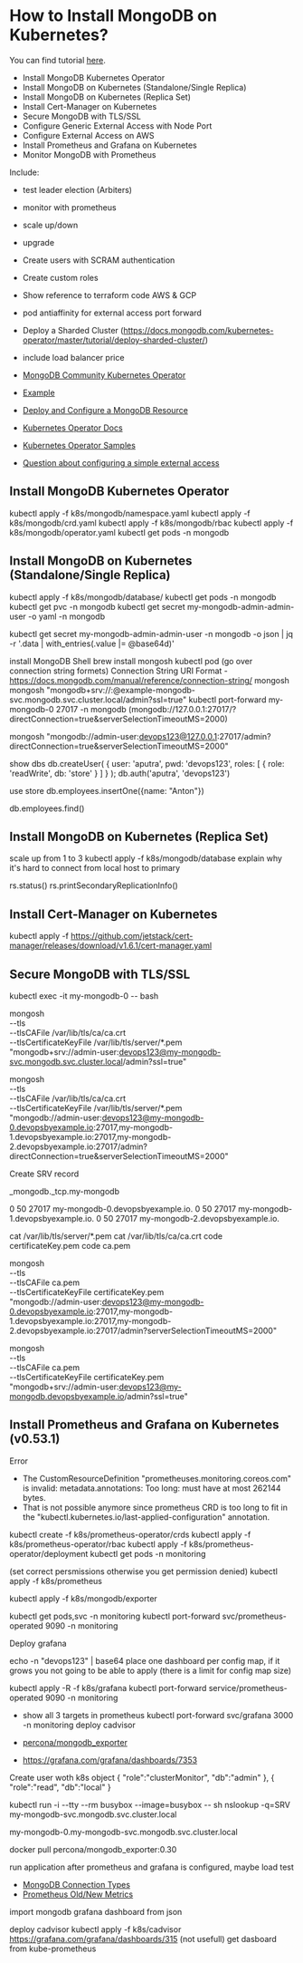 # How to Install MongoDB on Kubernetes?

You can find tutorial [here]().

- Install MongoDB Kubernetes Operator
- Install MongoDB on Kubernetes (Standalone/Single Replica)
- Install MongoDB on Kubernetes (Replica Set)
- Install Cert-Manager on Kubernetes
- Secure MongoDB with TLS/SSL
- Configure Generic External Access with Node Port
- Configure External Access on AWS
- Install Prometheus and Grafana on Kubernetes
- Monitor MongoDB with Prometheus

Include:
- test leader election (Arbiters)
- monitor with prometheus
- scale up/down
- upgrade
- Create users with SCRAM authentication
- Create custom roles
- Show reference to terraform code AWS & GCP
- pod antiaffinity for external access port forward
- Deploy a Sharded Cluster (https://docs.mongodb.com/kubernetes-operator/master/tutorial/deploy-sharded-cluster/)
- include load balancer price

- [MongoDB Community Kubernetes Operator](https://github.com/mongodb/mongodb-kubernetes-operator)
- [Example](https://www.mongodb.com/blog/post/run-secure-containerized-mongodb-deployments-using-the-mongo-db-community-kubernetes-oper)
- [Deploy and Configure a MongoDB Resource](https://github.com/mongodb/mongodb-kubernetes-operator/blob/master/docs/deploy-configure.md)
- [Kubernetes Operator Docs](https://github.com/mongodb/mongodb-kubernetes-operator/tree/master/docs)
- [Kubernetes Operator Samples](https://github.com/mongodb/mongodb-kubernetes-operator/tree/master/config/samples)
- [Question about configuring a simple external access](https://github.com/mongodb/mongodb-kubernetes-operator/issues/634)


## Install MongoDB Kubernetes Operator

kubectl apply -f k8s/mongodb/namespace.yaml
kubectl apply -f k8s/mongodb/crd.yaml
kubectl apply -f k8s/mongodb/rbac
kubectl apply -f k8s/mongodb/operator.yaml
kubectl get pods -n mongodb

## Install MongoDB on Kubernetes (Standalone/Single Replica)

kubectl apply -f k8s/mongodb/database/
kubectl get pods -n mongodb
kubectl get pvc -n mongodb
kubectl get secret my-mongodb-admin-admin-user -o yaml -n mongodb

kubectl get secret my-mongodb-admin-admin-user -n mongodb -o json | jq -r '.data | with_entries(.value |= @base64d)'


install MongoDB Shell
brew install mongosh
kubectl pod
(go over connection string formets) Connection String URI Format - https://docs.mongodb.com/manual/reference/connection-string/
mongosh
mongosh "mongodb+srv://<username>:<password>@example-mongodb-svc.mongodb.svc.cluster.local/admin?ssl=true"
kubectl port-forward my-mongodb-0 27017 -n mongodb
(mongodb://127.0.0.1:27017/?directConnection=true&serverSelectionTimeoutMS=2000)

mongosh "mongodb://admin-user:devops123@127.0.0.1:27017/admin?directConnection=true&serverSelectionTimeoutMS=2000"

show dbs
db.createUser(
  {
    user: 'aputra',
    pwd: 'devops123',
    roles: [ { role: 'readWrite', db: 'store' } ]
  }
);
db.auth('aputra', 'devops123')

use store
db.employees.insertOne({name: "Anton"})

db.employees.find()

## Install MongoDB on Kubernetes (Replica Set)

scale up from 1 to 3
kubectl apply -f k8s/mongodb/database
explain why it's hard to connect from local host to primary

rs.status()
rs.printSecondaryReplicationInfo()


## Install Cert-Manager on Kubernetes

kubectl apply -f https://github.com/jetstack/cert-manager/releases/download/v1.6.1/cert-manager.yaml


## Secure MongoDB with TLS/SSL

kubectl exec -it my-mongodb-0 -- bash

mongosh \
  --tls \
  --tlsCAFile /var/lib/tls/ca/ca.crt \
  --tlsCertificateKeyFile /var/lib/tls/server/*.pem \
  "mongodb+srv://admin-user:devops123@my-mongodb-svc.mongodb.svc.cluster.local/admin?ssl=true"

mongosh \
  --tls \
  --tlsCAFile /var/lib/tls/ca/ca.crt \
  --tlsCertificateKeyFile /var/lib/tls/server/*.pem \
  "mongodb://admin-user:devops123@my-mongodb-0.devopsbyexample.io:27017,my-mongodb-1.devopsbyexample.io:27017,my-mongodb-2.devopsbyexample.io:27017/admin?directConnection=true&serverSelectionTimeoutMS=2000"

Create SRV record

_mongodb._tcp.my-mongodb

0 50 27017 my-mongodb-0.devopsbyexample.io.
0 50 27017 my-mongodb-1.devopsbyexample.io.
0 50 27017 my-mongodb-2.devopsbyexample.io.

cat /var/lib/tls/server/*.pem
cat /var/lib/tls/ca/ca.crt
code certificateKey.pem
code ca.pem

mongosh \
  --tls \
  --tlsCAFile ca.pem \
  --tlsCertificateKeyFile certificateKey.pem \
  "mongodb://admin-user:devops123@my-mongodb-0.devopsbyexample.io:27017,my-mongodb-1.devopsbyexample.io:27017,my-mongodb-2.devopsbyexample.io:27017/admin?serverSelectionTimeoutMS=2000"

mongosh \
  --tls \
  --tlsCAFile ca.pem \
  --tlsCertificateKeyFile certificateKey.pem \
  "mongodb+srv://admin-user:devops123@my-mongodb.devopsbyexample.io/admin?ssl=true"

## Install Prometheus and Grafana on Kubernetes (v0.53.1)

Error
- The CustomResourceDefinition "prometheuses.monitoring.coreos.com" is invalid: metadata.annotations: Too long: must have at most 262144 bytes.
- That is not possible anymore since prometheus CRD is too long to fit in the "kubectl.kubernetes.io/last-applied-configuration" annotation.

kubectl create -f k8s/prometheus-operator/crds
kubectl apply -f k8s/prometheus-operator/rbac
kubectl apply -f k8s/prometheus-operator/deployment
kubectl get pods -n monitoring

(set correct persmissions otherwise you get permission denied)
kubectl apply -f k8s/prometheus

kubectl apply -f k8s/mongodb/exporter

kubectl get pods,svc -n monitoring
kubectl port-forward svc/prometheus-operated 9090 -n monitoring

Deploy grafana

echo -n "devops123" | base64
place one dashboard per config map, if it grows you not going to be able to apply (there is a limit for config map size)

kubectl apply -R -f k8s/grafana
kubectl port-forward service/prometheus-operated 9090 -n monitoring
- show all 3 targets in prometheus
kubectl port-forward svc/grafana 3000 -n monitoring
deploy cadvisor



- [percona/mongodb_exporter](https://github.com/percona/mongodb_exporter)
- https://grafana.com/grafana/dashboards/7353

Create user woth k8s object
      {
         "role":"clusterMonitor",
         "db":"admin"
      },
      {
         "role":"read",
         "db":"local"
      }


kubectl run -i --tty --rm busybox --image=busybox -- sh
nslookup -q=SRV my-mongodb-svc.mongodb.svc.cluster.local

my-mongodb-0.my-mongodb-svc.mongodb.svc.cluster.local

docker pull percona/mongodb_exporter:0.30

run application after prometheus and grafana is configured, maybe load test

- [MongoDB Connection Types](https://docs.mongodb.com/manual/reference/command/serverStatus/#connections)
- [Prometheus Old/New Metrics](https://github.com/percona/mongodb_exporter/blob/v0.30.0/exporter/v1_compatibility.go)

import mongodb grafana dashboard from json

deploy cadvisor
kubectl apply -f k8s/cadvisor
https://grafana.com/grafana/dashboards/315 (not usefull)
get dasboard from kube-prometheus